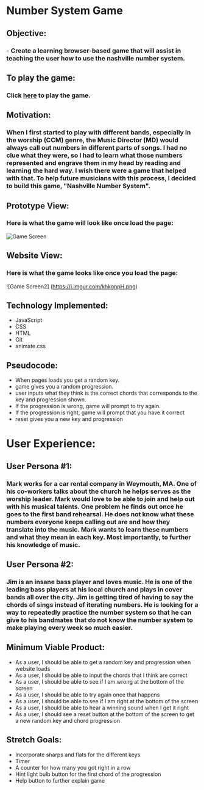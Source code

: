 # Number System Game
##
## Objective:
### - Create a learning browser-based game that will assist in teaching the user how to use the nashville number system. 
##
##
##
## To play the game:
### Click [here](http://nashvillenumbersystem.surge.sh/) to play the game.
##
##
## Motivation:
### When I first started to play with different bands, especially in the worship (CCM) genre, the Music Director (MD) would always call out numbers in different parts of songs. I had no clue what they were, so I had to learn what those numbers represented and engrave them in my head by reading and learning the hard way. I wish there were a game that helped with that. To help future musicians with this process, I decided to build this game, "Nashville Number System".
 
## Prototype View:
### Here is what the game will look like once load the page:
![Game Screen](https://i.imgur.com/PvYuIrx.png)

## Website View:
### Here is what the game looks like once you load the page:
![Game Screen2] (https://i.imgur.com/khkgnpH.png)

## Technology Implemented:
- JavaScript
- CSS
- HTML
- Git 
- animate.css

## Pseudocode:
- When pages loads you get a random key.
- game gives you a random progression.
- user inputs what they think is the correct chords that corresponds to the key and progression shown.
- If the progression is wrong, game will prompt to try again.
- If the progression is right, game will prompt that you have it correct
- reset gives you a new key and progression


# User Experience:
## User Persona #1:
### Mark works for a car rental company in Weymouth, MA.  One of his co-workers talks about the church he helps serves as the worship leader.  Mark would love to be able to join and help out with his musical talents. One problem he finds out once he goes to the first band rehearsal. He does not know what these numbers everyone keeps calling out are and how they translate into the music.  Mark wants to learn these numbers and what they mean in each key. Most importantly, to further his knowledge of music.  

## User Persona #2:
### Jim is an insane bass player and loves music.  He is one of the leading bass players at his local church and plays in cover bands all over the city.  Jim is getting tired of having to say the chords of sings instead of iterating numbers. He is looking for a way to repeatedly practice the number system so that he can give to his bandmates that do not know the number system to make playing every week so much easier. 

## Minimum Viable Product:
- As a user, I should be able to get a random key and progression when website loads
- As a user, I should be able to input the chords that I think are correct
- As a user, I should be able to see if I am wrong at the bottom of the screen
- As a user, I should be able to try again once that happens
- As a user, I should be able to see if I am right at the bottom of the screen
- As a user, I should be able to hear a winning sound when I get it right
- As a user, I should see a reset button at the bottom of the screen to get a new random key and chord progression

## Stretch Goals:
- Incorporate sharps and flats for the different keys
- Timer
- A counter for how many you got right in a row
- Hint light bulb button for the first chord of the progression
- Help button to further explain game
